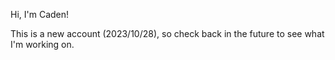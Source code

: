 Hi, I'm Caden!

This is a new account (2023/10/28), so check back in the future to see what I'm working on.
